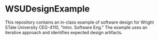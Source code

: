 # WSUDesignExample
This repository contains an in-class example of software design for Wright STate University CEG-4110, "Intro. Software Eng." The example uses an iterative approach and identifies expected design artifacts.
